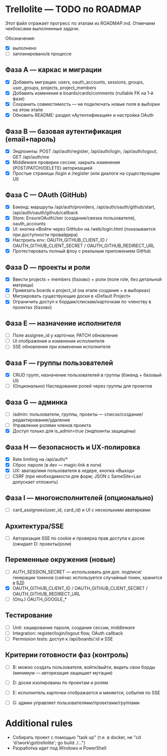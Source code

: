 # Trellolite — TODO по ROADMAP

Этот файл отражает прогресс по этапам из ROADMAP.md. Отмечаем чекбоксами выполненные задачи.

Обозначения:
- [x] выполнено
- [ ] запланировано/в процессе

## Фаза A — каркас и миграции
- [x] Добавить миграции: users, oauth_accounts, sessions, groups, user_groups, projects, project_members
- [x] Добавить изменения в boards/cards/comments (nullable FK на 1‑й фазе)
- [x] Сохранить совместимость — не подключать новые поля в выборки на этом этапе
- [x] Обновить README: раздел «Аутентификация» и настройка OAuth

## Фаза B — базовая аутентификация (email+пароль)
- [x] Эндпоинты: POST /api/auth/register, /api/auth/login, /api/auth/logout, GET /api/auth/me
- [x] Middleware проверки сессии; закрыть изменения (POST/PATCH/DELETE) авторизацией
- [x] Простые страницы /login и /register (или диалоги на существующем UI)

## Фаза C — OAuth (GitHub)
- [x] Бэкенд: маршруты /api/auth/providers, /api/auth/oauth/github/start, /api/auth/oauth/github/callback
- [x] Store: EnsureOAuthUser (создание/связка пользователя), oauth_accounts
- [x] UI: кнопка «Войти через GitHub» на /web/login.html (показывается при доступности провайдера)
- [x] Настроить env: OAUTH_GITHUB_CLIENT_ID / OAUTH_GITHUB_CLIENT_SECRET / OAUTH_GITHUB_REDIRECT_URL
- [x] Протестировать полный флоу с реальным приложением GitHub

## Фаза D — проекты и роли
- [x] Ввести projects + members (базово) + роли (поле role, без детальной матрицы)
- [x] Привязать boards к project_id (на этапе создания + в выборках)
- [ ] Мигрировать существующие доски в «Default Project»
- [x] Ограничить доступ к бордам/спискам/карточкам по членству в проектах (базово)

## Фаза E — назначение исполнителя
- [ ] Поле assignee_id у карточки; PATCH обновление
- [ ] UI отображения и изменения исполнителя
- [ ] SSE обновления при изменении исполнителя

## Фаза F — группы пользователей
- [x] CRUD групп, назначение пользователей в группы (бэкенд + базовый UI)
- [ ] (Опционально) Наследование ролей через группы для проектов

## Фаза G — админка
- [ ] /admin: пользователи, группы, проекты — список/создание/редактирование/удаление
- [ ] Управление ролями членов проекта
- [x] Доступ только для is_admin=true (эндпоинты защищены)

## Фаза H — безопасность и UX‑полировка
- [x] Rate limiting на /api/auth/*
- [x] Сброс пароля (в dev — magic‑link в логи)
- [x] UX: аватар/имя пользователя в хедере, кнопка «Выход»
- [ ] CSRF (при необходимости для форм; JSON с SameSite=Lax допускает отложить)

## Фаза I — многоисполнителей (опционально)
- [ ] card_assignees(user_id, card_id) и UI с несколькими аватарками

## Архитектура/SSE
- [ ] Авторизация SSE по cookie и проверка прав доступа к доске (ожидает D: проекты/роли)

## Переменные окружения (новые)
- [ ] AUTH_SESSION_SECRET — использовать для доп. подписи/генерации токенов (сейчас используется случайный токен, хранится в БД)
- [x] OAUTH_GITHUB_CLIENT_ID / OAUTH_GITHUB_CLIENT_SECRET / OAUTH_GITHUB_REDIRECT_URL
- [ ] (Опц.) OAUTH_GOOGLE_*

## Тестирование
- [ ] Unit: хэширование пароля, создание сессии, middleware
- [ ] Integration: register/login/logout flow, OAuth callback
- [ ] Permission tests: доступ к /api/boards/:id и SSE

## Критерии готовности фаз (контроль)
- [ ] B: можно создать пользователя, войти/выйти, видеть свои борды (минимум — авторизация защищает мутации)
- [ ] D: доски изолированы по проектам и ролям
- [ ] E: исполнитель карточки отображается и меняется, события по SSE
- [ ] G: админ управляет пользователями/проектами/группами


# Additional rules

- Собирать проект с помощью "task up" (т.е. в docker, не "cd 'd:\work\go\trellolite'; go build ./...")
- Разработка идет под Windows и PowerShell